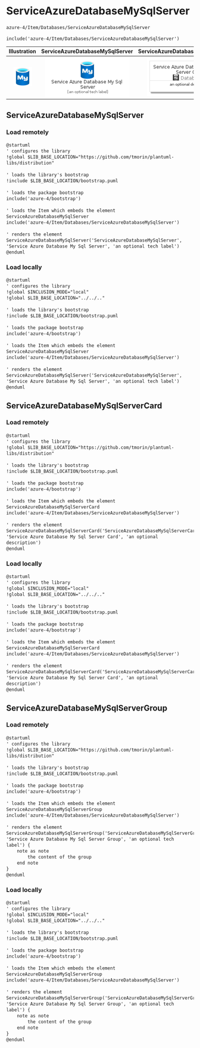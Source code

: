 # ServiceAzureDatabaseMySqlServer


```text
azure-4/Item/Databases/ServiceAzureDatabaseMySqlServer
```

```text
include('azure-4/Item/Databases/ServiceAzureDatabaseMySqlServer')
```



| Illustration | ServiceAzureDatabaseMySqlServer | ServiceAzureDatabaseMySqlServerCard | ServiceAzureDatabaseMySqlServerGroup |
| :---: | :---: | :---: | :---: |
| ![illustration for Illustration](../../../azure-4/Item/Databases/ServiceAzureDatabaseMySqlServer.png) | ![illustration for ServiceAzureDatabaseMySqlServer](../../../azure-4/Item/Databases/ServiceAzureDatabaseMySqlServer.Local.png) | ![illustration for ServiceAzureDatabaseMySqlServerCard](../../../azure-4/Item/Databases/ServiceAzureDatabaseMySqlServerCard.Local.png) | ![illustration for ServiceAzureDatabaseMySqlServerGroup](../../../azure-4/Item/Databases/ServiceAzureDatabaseMySqlServerGroup.Local.png) |




## ServiceAzureDatabaseMySqlServer

### Load remotely
```plantuml
@startuml
' configures the library
!global $LIB_BASE_LOCATION="https://github.com/tmorin/plantuml-libs/distribution"

' loads the library's bootstrap
!include $LIB_BASE_LOCATION/bootstrap.puml

' loads the package bootstrap
include('azure-4/bootstrap')

' loads the Item which embeds the element ServiceAzureDatabaseMySqlServer
include('azure-4/Item/Databases/ServiceAzureDatabaseMySqlServer')

' renders the element
ServiceAzureDatabaseMySqlServer('ServiceAzureDatabaseMySqlServer', 'Service Azure Database My Sql Server', 'an optional tech label')
@enduml
```

### Load locally
```plantuml
@startuml
' configures the library
!global $INCLUSION_MODE="local"
!global $LIB_BASE_LOCATION="../../.."

' loads the library's bootstrap
!include $LIB_BASE_LOCATION/bootstrap.puml

' loads the package bootstrap
include('azure-4/bootstrap')

' loads the Item which embeds the element ServiceAzureDatabaseMySqlServer
include('azure-4/Item/Databases/ServiceAzureDatabaseMySqlServer')

' renders the element
ServiceAzureDatabaseMySqlServer('ServiceAzureDatabaseMySqlServer', 'Service Azure Database My Sql Server', 'an optional tech label')
@enduml
```

## ServiceAzureDatabaseMySqlServerCard

### Load remotely
```plantuml
@startuml
' configures the library
!global $LIB_BASE_LOCATION="https://github.com/tmorin/plantuml-libs/distribution"

' loads the library's bootstrap
!include $LIB_BASE_LOCATION/bootstrap.puml

' loads the package bootstrap
include('azure-4/bootstrap')

' loads the Item which embeds the element ServiceAzureDatabaseMySqlServerCard
include('azure-4/Item/Databases/ServiceAzureDatabaseMySqlServer')

' renders the element
ServiceAzureDatabaseMySqlServerCard('ServiceAzureDatabaseMySqlServerCard', 'Service Azure Database My Sql Server Card', 'an optional description')
@enduml
```

### Load locally
```plantuml
@startuml
' configures the library
!global $INCLUSION_MODE="local"
!global $LIB_BASE_LOCATION="../../.."

' loads the library's bootstrap
!include $LIB_BASE_LOCATION/bootstrap.puml

' loads the package bootstrap
include('azure-4/bootstrap')

' loads the Item which embeds the element ServiceAzureDatabaseMySqlServerCard
include('azure-4/Item/Databases/ServiceAzureDatabaseMySqlServer')

' renders the element
ServiceAzureDatabaseMySqlServerCard('ServiceAzureDatabaseMySqlServerCard', 'Service Azure Database My Sql Server Card', 'an optional description')
@enduml
```

## ServiceAzureDatabaseMySqlServerGroup

### Load remotely
```plantuml
@startuml
' configures the library
!global $LIB_BASE_LOCATION="https://github.com/tmorin/plantuml-libs/distribution"

' loads the library's bootstrap
!include $LIB_BASE_LOCATION/bootstrap.puml

' loads the package bootstrap
include('azure-4/bootstrap')

' loads the Item which embeds the element ServiceAzureDatabaseMySqlServerGroup
include('azure-4/Item/Databases/ServiceAzureDatabaseMySqlServer')

' renders the element
ServiceAzureDatabaseMySqlServerGroup('ServiceAzureDatabaseMySqlServerGroup', 'Service Azure Database My Sql Server Group', 'an optional tech label') {
    note as note
        the content of the group
    end note
}
@enduml
```

### Load locally
```plantuml
@startuml
' configures the library
!global $INCLUSION_MODE="local"
!global $LIB_BASE_LOCATION="../../.."

' loads the library's bootstrap
!include $LIB_BASE_LOCATION/bootstrap.puml

' loads the package bootstrap
include('azure-4/bootstrap')

' loads the Item which embeds the element ServiceAzureDatabaseMySqlServerGroup
include('azure-4/Item/Databases/ServiceAzureDatabaseMySqlServer')

' renders the element
ServiceAzureDatabaseMySqlServerGroup('ServiceAzureDatabaseMySqlServerGroup', 'Service Azure Database My Sql Server Group', 'an optional tech label') {
    note as note
        the content of the group
    end note
}
@enduml
```

